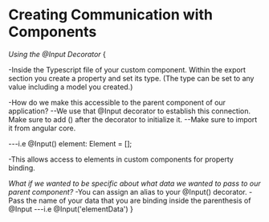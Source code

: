 # Creating Communication with Components

*Using the @Input Decorator* {
  
  -Inside the Typescript file of your custom component. Within the export section you create a property and set its type.
    (The type can be set to any value including a model you created.)
  
  -How do we make this accessible to the parent component of our application?
   --We use that @Input decorator to establish this connection. Make sure to add () after the decorator to initialize it.
  --Make sure to import it from angular core.

   ---i.e @Input() element: Element = [];
   <!-- we have our property element assigned to Type Element of our model. We then set it equal to an array -->
   -This allows access to elements in custom components for property binding.

   *What if we wanted to be specific about what data we wanted to pass to our parent component?*
   -You can assign an alias to your @Input() decorator.
   -Pass the name of your data that you are binding inside the parenthesis of @Input
   ---i.e @Input('elementData')
}